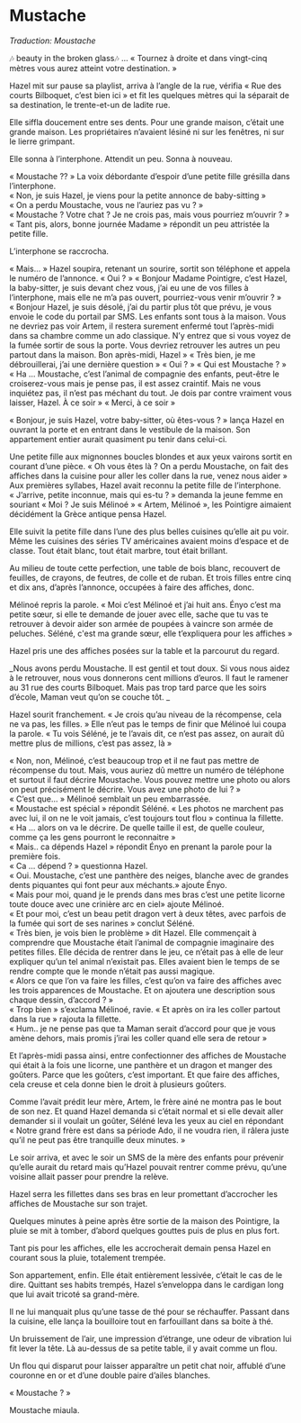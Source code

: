 # Mustache

*Traduction: Moustache*


🎶 beauty in the broken glass🎶 … « Tournez à droite et dans vingt-cinq mètres vous aurez atteint votre destination. »   

Hazel mit sur pause sa playlist, arriva à l’angle de la rue, vérifia « Rue des courts Bilboquet, c’est bien ici » et fit les quelques mètres qui la séparait de sa destination, le trente-et-un de ladite rue. 

Elle siffla doucement entre ses dents. Pour une grande maison, c’était une grande maison. Les propriétaires n’avaient lésiné ni sur les fenêtres, ni sur le lierre grimpant.

Elle sonna à l’interphone. Attendit un peu. Sonna à nouveau. 

« Moustache ?? » La voix débordante d’espoir d’une petite fille grésilla dans l’interphone.   
« Non, je suis Hazel, je viens pour la petite annonce de baby-sitting »    
« On a perdu Moustache, vous ne l’auriez pas vu ? »   
« Moustache ? Votre chat ? Je ne crois pas, mais vous pourriez m’ouvrir ? »   
« Tant pis, alors, bonne journée Madame » répondit un peu attristée la petite fille. 

L’interphone se raccrocha. 

« Mais… » 
Hazel soupira, retenant un sourire, sortit son téléphone et appela le numéro de l’annonce. 
« Oui ? » 
« Bonjour Madame Pointigre, c’est Hazel, la baby-sitter, je suis devant chez vous, j’ai eu une de vos filles à l’interphone, mais elle ne m’a pas ouvert, pourriez-vous venir m’ouvrir ? » 
« Bonjour Hazel, je suis désolé, j’ai du partir plus tôt que prévu, je vous envoie le code du portail par SMS. Les enfants sont tous à la maison. Vous ne devriez pas voir Artem, il restera surement enfermé tout l’après-midi dans sa chambre comme un ado classique. N’y entrez que si vous voyez de la fumée sortir de sous la porte. Vous devriez retrouver les autres un peu partout dans la maison. Bon après-midi, Hazel »
« Très bien, je me débrouillerai, j’ai une dernière question » 
« Oui ? » 
« Qui est Moustache ? » 
« Ha … Moustache, c’est l’animal de compagnie des enfants, peut-être le croiserez-vous mais je pense pas, il est assez craintif. Mais ne vous inquiétez pas, il n’est pas méchant du tout. Je dois par contre vraiment vous laisser, Hazel. À ce soir »
« Merci, à ce soir » 

« Bonjour, je suis Hazel, votre baby-sitter, où êtes-vous ? » lança Hazel en ouvrant la porte et en entrant dans le vestibule de la maison. Son appartement entier aurait quasiment pu tenir dans celui-ci. 

Une petite fille aux mignonnes boucles blondes et aux yeux vairons sortit en courant d’une pièce. « Oh vous êtes là ? On a perdu Moustache, on fait des affiches dans la cuisine pour aller les coller dans la rue, venez nous aider » Aux premières syllabes, Hazel avait reconnu la petite fille de l’interphone. 
« J’arrive, petite inconnue, mais qui es-tu ? » demanda la jeune femme en souriant
« Moi ? Je suis Mélinoé » 
« Artem, Mélinoé », les Pointigre aimaient décidément la Grèce antique pensa Hazel. 

Elle suivit la petite fille dans l’une des plus belles cuisines qu’elle ait pu voir. Même les cuisines des séries TV américaines avaient moins d’espace et de classe. Tout était blanc, tout était marbre, tout était brillant. 
  
Au milieu de toute cette perfection, une table de bois blanc, recouvert de feuilles, de crayons, de feutres, de colle et de ruban. Et trois filles entre cinq et dix ans, d’après l’annonce, occupées à faire des affiches, donc. 

Mélinoé repris la parole. « Moi c’est Mélinoé et j’ai huit ans. Ényo c’est ma petite sœur, si elle te demande de jouer avec elle, sache que tu vas te retrouver à devoir aider son armée de poupées à vaincre son armée de peluches. Séléné, c'est ma grande sœur, elle t’expliquera pour les affiches »

Hazel pris une des affiches posées sur la table et la parcourut du regard. 

_Nous avons perdu Moustache. Il est gentil et tout doux. Si vous nous aidez à le retrouver, nous vous donnerons cent millions d’euros. Il faut le ramener au 31 rue des courts Bilboquet. Mais pas trop tard parce que les soirs d’école, Maman veut qu’on se couche tôt. _

Hazel sourit franchement. « Je crois qu’au niveau de la récompense, cela ne va pas, les filles. » Elle n’eut pas le temps de finir que Mélinoé lui coupa la parole. 
« Tu vois Séléné, je te l’avais dit, ce n’est pas assez, on aurait dû mettre plus de millions, c’est pas assez, là » 

« Non, non, Mélinoé, c’est beaucoup trop et il ne faut pas mettre de récompense du tout. Mais, vous auriez dû mettre un numéro de téléphone et surtout il faut décrire Moustache. Vous pouvez mettre une photo ou alors on peut précisément le décrire. Vous avez une photo de lui ? »  
« C’est que… » Mélinoé semblait un peu embarrassée.   
« Moustache est spécial » répondit Séléné. « Les photos ne marchent pas avec lui, il on ne le voit jamais, c’est toujours tout flou » continua la fillette.    
« Ha … alors on va le décrire. De quelle taille il est, de quelle couleur, comme ça les gens pourront le reconnaitre »   
« Mais.. ca dépends Hazel » répondit Ényo en prenant la parole pour la première fois.   
« Ca … dépend ? » questionna Hazel.   
« Oui. Moustache, c’est une panthère des neiges, blanche avec de grandes dents piquantes qui font peur aux méchants.» ajoute Ényo.  
« Mais pour moi, quand je le prends dans mes bras c’est une petite licorne toute douce avec une crinière arc en ciel» ajoute Mélinoé.   
« Et pour moi, c’est un beau petit dragon vert à deux têtes, avec parfois de la fumée qui sort de ses narines » conclut Séléné.   
« Très bien, je vois bien le problème » dit Hazel. Elle commençait à comprendre que Moustache était l’animal de compagnie imaginaire des petites filles. Elle décida de rentrer dans le jeu, ce n’était pas à elle de leur expliquer qu’un tel animal n’existait pas. Elles avaient bien le temps de se rendre compte que le monde n’était pas aussi magique.   
« Alors ce que l’on va faire les filles, c’est qu’on va faire des affiches avec les trois apparences de Moustache. Et on ajoutera une description sous chaque dessin, d’accord ? »   
« Trop bien » s’exclama Mélinoé, ravie. « Et après on ira les coller partout dans la rue » rajouta la fillette.   
« Hum.. je ne pense pas que ta Maman serait d’accord pour que je vous amène dehors, mais promis j’irai les coller quand elle sera de retour »  

Et l’après-midi passa ainsi, entre confectionner des affiches de Moustache qui était à la fois une licorne, une panthère et un dragon et manger des goûters. Parce que les goûters, c’est important. Et que faire des affiches, cela creuse et cela donne bien le droit à plusieurs goûters. 

Comme l’avait prédit leur mère, Artem, le frère ainé ne montra pas le bout de son nez. Et quand Hazel demanda si c’était normal et si elle devait aller demander si il voulait un goûter, Séléné leva les yeux au ciel en répondant « Notre grand frère est dans sa période Ado, il ne voudra rien, il râlera juste qu’il ne peut pas être tranquille deux minutes. »

Le soir arriva, et avec le soir un SMS de la mère des enfants pour prévenir qu’elle aurait du retard mais qu’Hazel pouvait rentrer comme prévu, qu’une voisine allait passer pour prendre la relève. 

Hazel serra les fillettes dans ses bras en leur promettant d’accrocher les affiches de Moustache sur son trajet. 

Quelques minutes à peine après être sortie de la maison des Pointigre, la pluie se mit à tomber, d’abord quelques gouttes puis de plus en plus fort. 
  
Tant pis pour les affiches, elle les accrocherait demain pensa Hazel en courant sous la pluie, totalement trempée.   

Son appartement, enfin. Elle était entièrement lessivée, c’était le cas de le dire. Quittant ses habits trempés, Hazel s’enveloppa dans le cardigan long que lui avait tricoté sa grand-mère.   

Il ne lui manquait plus qu’une tasse de thé pour se réchauffer. Passant dans la cuisine, elle lança la bouilloire tout en farfouillant dans sa boite à thé.  

Un bruissement de l’air, une impression d’étrange, une odeur de vibration lui fit lever la tête. Là au-dessus de sa petite table, il y avait comme un flou.   

Un flou qui disparut pour laisser apparaître un petit chat noir, affublé d’une couronne en or et d’une double paire d’ailes blanches.   

« Moustache ? »   

Moustache miaula.
